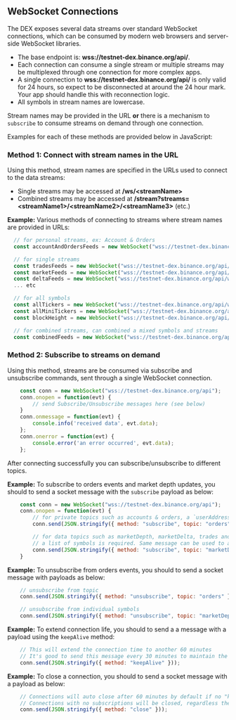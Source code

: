 ## WebSocket Connections

The DEX exposes several data streams over standard WebSocket connections, which can be consumed by modern web browsers and server-side WebSocket libraries.

- The base endpoint is: **wss://testnet-dex.binance.org/api/**.
- Each connection can consume a single stream or multiple streams may be multiplexed through one connection for more complex apps.
- A single connection to **wss://testnet-dex.binance.org/api/** is only valid for 24 hours, so expect to be disconnected at around the 24 hour mark. Your app should handle this with reconnection logic.
- All symbols in stream names are lowercase.

Stream names may be provided in the URL **or** there is a mechanism to `subscribe` to consume streams on demand through one connection.

Examples for each of these methods are provided below in JavaScript:

### Method 1: Connect with stream names in the URL

Using this method, stream names are specified in the URLs used to connect to the data streams:

- Single streams may be accessed at **/ws/\<streamName\>**
- Combined streams may be accessed at **/stream?streams=\<streamName1\>/\<streamName2\>/\<streamName3\>** (etc.)

**Example:** Various methods of connecting to streams where stream names are provided in URLs:

```javascript
  // for personal streams, ex: Account & Orders
  const accountAndOrdersFeeds = new WebSocket("wss://testnet-dex.binance.org/api/ws/<USER_ADDRESS>");

  // for single streams
  const tradesFeeds = new WebSocket("wss://testnet-dex.binance.org/api/ws/<symbol>@trades");
  const marketFeeds = new WebSocket("wss://testnet-dex.binance.org/api/ws/<symbol>@marketDiff");
  const deltaFeeds = new WebSocket("wss://testnet-dex.binance.org/api/ws/<symbol>@marketDepth");
  ... etc

  // for all symbols
  const allTickers = new WebSocket("wss://testnet-dex.binance.org/api/ws/$all@allTickers");
  const allMiniTickers = new WebSocket("wss://testnet-dex.binance.org/api/ws/$all@allMiniTickers");
  const blockHeight = new WebSocket("wss://testnet-dex.binance.org/api/ws/$all@blockheight");

  // for combined streams, can combined a mixed symbols and streams
  const combinedFeeds = new WebSocket("wss://testnet-dex.binance.org/api/stream?streams=<symbol>@trades/<symbol>@marketDepth/<symbol>@marketDiff");
```

### Method 2: Subscribe to streams on demand

Using this method, streams are be consumed via subscribe and unsubscribe commands, sent through a single WebSocket connection.

```javascript
    const conn = new WebSocket("wss://testnet-dex.binance.org/api");
    conn.onopen = function(evt) {
        // send Subscribe/Unsubscribe messages here (see below)
    }
    conn.onmessage = function(evt) {
        console.info('received data', evt.data);
    };
    conn.onerror = function(evt) {
        console.error('an error occurred', evt.data);
    };
```

After connecting successfully you can subscribe/unsubscribe to different topics.

**Example:** To subscribe to orders events and market depth updates, you should to send a socket message with the `subscribe` payload as below:

```javascript
    const conn = new WebSocket("wss://testnet-dex.binance.org/api");
    conn.onopen = function(evt) {
        // for private topics such as accounts & orders, a `userAddress` is required
        conn.send(JSON.stringify({ method: "subscribe", topic: "orders", userAddress: "bnc1hp7cves62dzj8n4z8ckna0d3t6zd7z2zcj6gtq" }));

        // for data topics such as marketDepth, marketDelta, trades and ticker;
        // a list of symbols is required. Same message can be used to append new topic and/or symbols
        conn.send(JSON.stringify({ method: "subscribe", topic: "marketDepth", symbols: ["BNB_BTC","BNB_ETH"] }));
    }
```

**Example:** To unsubscribe from orders events, you should to send a socket message with payloads as below:

```javascript
    // unsubscribe from topic
    conn.send(JSON.stringify({ method: "unsubscribe", topic: "orders" }));

    // unsubscribe from individual symbols
    conn.send(JSON.stringify({ method: "unsubscribe", topic: "marketDepth", symbols: ["BNB_BTC"] }));
```

**Example:** To extend connection life, you should to send a a message with a payload using the `keepAlive` method:

```javascript
    // This will extend the connection time to another 60 minutes
    // It's good to send this message every 30 minutes to maintain the connection life
    conn.send(JSON.stringify({ method: "keepAlive" }));
```

**Example:** To close a connection, you should to send a socket message with a payload as below:

```javascript
    // Connections will auto close after 60 minutes by default if no "keepAlive" messages received
    // Connections with no subscriptions will be closed, regardless the keepAlive messages.
    conn.send(JSON.stringify({ method: "close" }));
```
